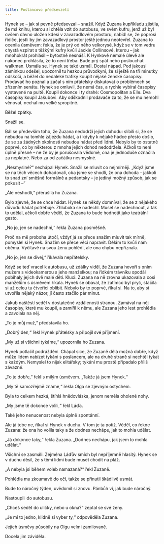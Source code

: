 ```yaml
---
title: Poslancovo předsevzetí
---
```


Hynek se – jak si pevně předsevzal – snažil. Když Zuzana kupříkladu zjistila, že má knihu, kterou si chtěla vzít do autobusu, ve svém kufru, jenž už byl ovšem dávno uložen kdesi v zavazadlovém prostoru, nabídl se, že poprosí řidiče, jestli by jim zavazadlový prostor ještě jednou neotevřel. Zuzana to ocenila úsměvem: řekla, že je prý od něho velkorysé, když se v tom vedru chystá vzpírat s těžkými kufry kvůli Jackie Collinsové, kterou – jak mnohokrát prohlásil – bytostně nesnáší. K Hynkově nemalé úlevě ale nakonec prohlásila, že to není třeba. Bude prý spát nebo poslouchat walkman. Usmála se. Hynek se také usmál. Dostal nápad. Pod jakousi záminkou odešel, upozornil tu hezkou průvodkyni, že si ještě na tři minutky odskočí, a běžel do nedaleké trafiky koupit nějaké ženské časopisy. Prodavač ho poznal a začal s ním přátelsky diskutovat o problémech se zřízením senátu. Hynek se omluvil, že nemá čas, a rychle vybíral časopisy vystavené na pultě. Koupil dokonce i ty drahé: Cosmopolitan a Elle. Dva časopisy koupil Jakubovi. Aby odškodnil prodavače za to, že se mu nemohl věnovat, nechal mu velké spropitné.

Běžel zpátky.

Snažil se.

Bál se především toho, že Zuzana nedodrží jejich dohodu: slíbili si, že se nebudou na tomhle zájezdu hádat, a i kdyby k nějaké hádce přesto došlo, že se za žádných okolností nebudou hádat před lidmi. Nebylo by to ostatně poprvé, co by některou z mnoha jejich dohod nedodržela. Ačkoli to není úplně přesné – ne že by je porušovala vědomě, ona je jednoduše označila za neplatné. Nebo za od začátku nesmyslné.

„Nesmyslné?“ nechápal Hynek. Snažil se mluvit co nejmírněji. „Když jsme se na těch věcech dohadovali, oba jsme se shodli, že ona dohoda – jakkoli to snad zní směšně formálně a pedantsky – je jediný možný způsob, jak se pokusit –“

„Ále neshodli,“ přerušila ho Zuzana.

Bylo zjevné, že se chce hádat. Hynek se někdy domníval, že se z nějakého důvodu hádat potřebuje. Zhluboka se nadechl. Musel se nadechnout, a tak to udělal, ačkoli dobře věděl, že Zuzana to bude hodnotit jako teatrální gesto.

„No jo, jen se nadechni,“ řekla Zuzana posměšně.

Proč na mě proboha útočí, vždyť já se přece snažím mluvit tak mírně, pomyslel si Hynek. Snažím se přece věci napravit. Dělám to kvůli nám oběma. Vyčítavě na svou ženu pohlédl, ale ona chybu nepřiznala.

„No jo, jen se dívej,“ říkávala nepřátelsky.

Když se teď vracel k autobusu, už zdálky viděl, že Zuzana hovoří s oním mužem s videokamerou a jeho manželkou; na řídkém trávníku opodál pobíhaly jejich dvě malé děti. Kluci. Zuzana na ně zrovna ukazovala a cosi manželům s úsměvem říkala. Hynek se obával, že zatímco byl pryč, stačila si už celou tu čtveřici oblíbit. Nebylo by to poprvé, říkal si. Na to, aby si utvořila nějaký názor, jí často stačilo pár minut.

Jakub naštěstí seděl v dostatečné vzdálenosti stranou. Zamával na něj časopisy, které mu koupil, a zamířil k němu, ale Zuzana jeho lest prohlédla a zavolala na něj.

„To je můj muž,“ představila ho.

„Dobrý den,“ řekl Hynek přátelsky a připojil své příjmení.

„My už si všichni tykáme,“ upozornila ho Zuzana.

Hynek potlačil podráždění. Chápal sice, že Zuzaně dělá možná dobře, když může lidem nabízet tykání s poslancem, ale na druhé straně si nechtěl tykat s každým. Nemyslel to nijak elitářsky; tykání mu prostě připadalo příliš závazné.

„To je dobře,“ řekl s milým úsměvem. „Takže já jsem Hynek.“

„My tě samozřejmě známe,“ řekla Olga se zjevným ostychem.

Byla to celkem hezká, štíhlá hnědovláska, jenom neměla oholené nohy.

„My jsme tě dokonce volili,“ řekl Láďa.

Také jeho nenucenost nebyla úplně spontánní.

Ale já tebe ne, říkal si Hynek v duchu. V tom je ta potíž. Věděl, co řekne Zuzana: že ona ho volila taky a že dodnes nechápe, jak to mohla udělat.

„Já dokonce taky,“ řekla Zuzana. „Dodnes nechápu, jak jsem to mohla udělat.“

Všichni se zasmáli. Zejména Láďův smích byl nepříjemně hlasitý. Hynek se v duchu děsil, že s těmi lidmi bude muset chodit na pláž.

„A nebyla jsi během voleb namazaná?“ řekl Zuzaně.

Pohlédla mu zkoumavě do očí, takže se přinutil škádlivě usmát.

Bude to náročný týden, uvědomil si znovu. Pánbůh ví, jak bude náročný.

Nastoupili do autobusu.

„Chceš sedět do uličky, nebo u okna?“ zeptal se své ženy.

„Je mi to jedno, klidně si vyber ty,“ odpověděla Zuzana.

Jejich úsměvy působily na Olgu velmi zamilovaně.

Docela jim záviděla.
